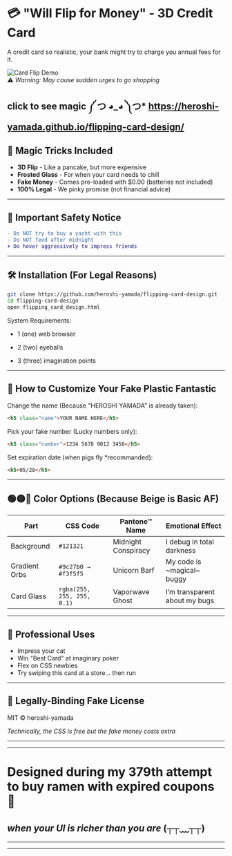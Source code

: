 # 💳 "Will Flip for Money" - 3D Credit Card

A credit card so realistic, your bank might try to charge you annual fees for it.  

![Card Flip Demo](https://media.giphy.com/media/v1.Y2lkPTc5MGI3NjExaW5hYnNqMGRzcDBvMGhvenB2Z29jY3I1MHp2NmxwcTRtdXhhd3djaCZlcD12MV9naWZzX3NlYXJjaCZjdD1n/zhXV4205dFjE6cx5zZ/giphy.gif)  
⚠ *Warning: May cause sudden urges to go shopping*

click to see magic ༼ つ ◕_◕ ༽つ* https://heroshi-yamada.github.io/flipping-card-design/
---
## 🎩 Magic Tricks Included
- **3D Flip** - Like a pancake, but more expensive
- **Frosted Glass** - For when your card needs to chill
- **Fake Money** - Comes pre-loaded with $0.00 (batteries not included)
- **100% Legal** - We pinky promise (not financial advice)
---

## 🚨 Important Safety Notice
```diff
- Do NOT try to buy a yacht with this
- Do NOT feed after midnight
+ Do hover aggressively to impress friends
```
---
## 🛠️ Installation (For Legal Reasons)
```bash
git clone https://github.com/heroshi-yamada/flipping-card-design.git
cd flipping-card-design
open flipping_card_design.html
```
  
  System Requirements:
- 1 (one) web browser

- 2 (two) eyeballs

- 3 (three) imagination points
  
---
## 🔧 How to Customize Your Fake Plastic Fantastic
Change the name (Because "HEROSHI YAMADA" is already taken):
```html
<h5 class="name">YOUR NAME HERE</h5>
```

Pick your fake number (Lucky numbers only):

```html
<h5 class="number">1234 5678 9012 3456</h5>
```

Set expiration date (when pigs fly *recommanded):

```html
<h5>05/28</h5>
```
---
## 🟢🟡🔴 Color Options (Because Beige is Basic AF)

| Part             | CSS Code                      | Pantone™ Name               | Emotional Effect                  |
|------------------|-------------------------------|-----------------------------|-----------------------------------|
| Background       | `#121321`                     | Midnight Conspiracy         |  I debug in total darkness        |
| Gradient Orbs    | `#9c27b0 → #f3f5f5`           |  Unicorn Barf               |  My code is ~magical~ buggy       |
| Card Glass       | `rgba(255, 255, 255, 0.1)`    |  Vaporwave Ghost            |  I’m transparent about my bugs    |

---

## 💼 Professional Uses
- Impress your cat
- Win "Best Card" at imaginary poker
- Flex on CSS newbies
- Try swiping this card at a store... then run
  
---

## 📜 Legally-Binding Fake License
MIT © heroshi-yamada 

*Technically, the CSS is free but the fake money costs extra*  

---
---

# Designed during my 379th attempt to buy ramen with expired coupons 🍜
## *when your UI is richer than you are* (┬┬﹏┬┬)

---
---
